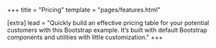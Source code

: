 +++
title = "Pricing"
template = "pages/features.html"

[extra]
lead = "Quickly build an effective pricing table for your potential customers with this Bootstrap example. It’s built with default Bootstrap components and utilities with little customization."
+++